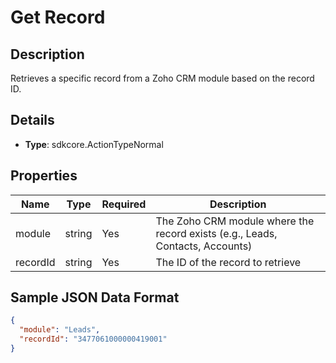 # Get Record

## Description

Retrieves a specific record from a Zoho CRM module based on the record ID.

## Details

- **Type**: sdkcore.ActionTypeNormal

## Properties

| Name     | Type   | Required | Description                                                                 |
|----------|--------|----------|-----------------------------------------------------------------------------|
| module   | string | Yes      | The Zoho CRM module where the record exists (e.g., Leads, Contacts, Accounts)|
| recordId | string | Yes      | The ID of the record to retrieve                                            |

## Sample JSON Data Format

```json
{
  "module": "Leads",
  "recordId": "3477061000000419001"
}